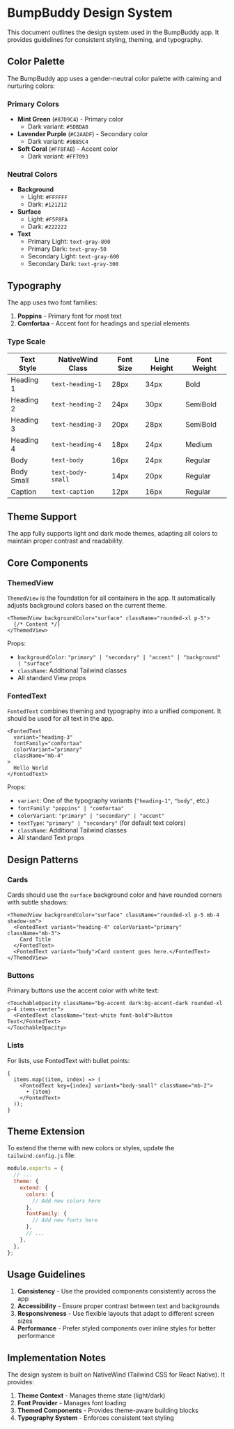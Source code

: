 # BumpBuddy Design System

This document outlines the design system used in the BumpBuddy app. It provides guidelines for consistent styling, theming, and typography.

## Color Palette

The BumpBuddy app uses a gender-neutral color palette with calming and nurturing colors:

### Primary Colors

- **Mint Green** (`#87D9C4`) - Primary color
  - Dark variant: `#5DBDA8`
- **Lavender Purple** (`#C2AADF`) - Secondary color
  - Dark variant: `#9B85C4`
- **Soft Coral** (`#FF8FAB`) - Accent color
  - Dark variant: `#FF7093`

### Neutral Colors

- **Background**
  - Light: `#FFFFFF`
  - Dark: `#121212`
- **Surface**
  - Light: `#F5F8FA`
  - Dark: `#222222`
- **Text**
  - Primary Light: `text-gray-800`
  - Primary Dark: `text-gray-50`
  - Secondary Light: `text-gray-600`
  - Secondary Dark: `text-gray-300`

## Typography

The app uses two font families:

1. **Poppins** - Primary font for most text
2. **Comfortaa** - Accent font for headings and special elements

### Type Scale

| Text Style | NativeWind Class  | Font Size | Line Height | Font Weight |
| ---------- | ----------------- | --------- | ----------- | ----------- |
| Heading 1  | `text-heading-1`  | 28px      | 34px        | Bold        |
| Heading 2  | `text-heading-2`  | 24px      | 30px        | SemiBold    |
| Heading 3  | `text-heading-3`  | 20px      | 28px        | SemiBold    |
| Heading 4  | `text-heading-4`  | 18px      | 24px        | Medium      |
| Body       | `text-body`       | 16px      | 24px        | Regular     |
| Body Small | `text-body-small` | 14px      | 20px        | Regular     |
| Caption    | `text-caption`    | 12px      | 16px        | Regular     |

## Theme Support

The app fully supports light and dark mode themes, adapting all colors to maintain proper contrast and readability.

## Core Components

### ThemedView

`ThemedView` is the foundation for all containers in the app. It automatically adjusts background colors based on the current theme.

```tsx
<ThemedView backgroundColor="surface" className="rounded-xl p-5">
  {/* Content */}
</ThemedView>
```

Props:

- `backgroundColor`: `"primary" | "secondary" | "accent" | "background" | "surface"`
- `className`: Additional Tailwind classes
- All standard View props

### FontedText

`FontedText` combines theming and typography into a unified component. It should be used for all text in the app.

```tsx
<FontedText
  variant="heading-3"
  fontFamily="comfortaa"
  colorVariant="primary"
  className="mb-4"
>
  Hello World
</FontedText>
```

Props:

- `variant`: One of the typography variants (`"heading-1"`, `"body"`, etc.)
- `fontFamily`: `"poppins" | "comfortaa"`
- `colorVariant`: `"primary" | "secondary" | "accent"`
- `textType`: `"primary" | "secondary"` (for default text colors)
- `className`: Additional Tailwind classes
- All standard Text props

## Design Patterns

### Cards

Cards should use the `surface` background color and have rounded corners with subtle shadows:

```tsx
<ThemedView backgroundColor="surface" className="rounded-xl p-5 mb-4 shadow-sm">
  <FontedText variant="heading-4" colorVariant="primary" className="mb-3">
    Card Title
  </FontedText>
  <FontedText variant="body">Card content goes here.</FontedText>
</ThemedView>
```

### Buttons

Primary buttons use the accent color with white text:

```tsx
<TouchableOpacity className="bg-accent dark:bg-accent-dark rounded-xl p-4 items-center">
  <FontedText className="text-white font-bold">Button Text</FontedText>
</TouchableOpacity>
```

### Lists

For lists, use FontedText with bullet points:

```tsx
{
  items.map((item, index) => (
    <FontedText key={index} variant="body-small" className="mb-2">
      • {item}
    </FontedText>
  ));
}
```

## Theme Extension

To extend the theme with new colors or styles, update the `tailwind.config.js` file:

```js
module.exports = {
  // ...
  theme: {
    extend: {
      colors: {
        // Add new colors here
      },
      fontFamily: {
        // Add new fonts here
      },
      // ...
    },
  },
};
```

## Usage Guidelines

1. **Consistency** - Use the provided components consistently across the app
2. **Accessibility** - Ensure proper contrast between text and backgrounds
3. **Responsiveness** - Use flexible layouts that adapt to different screen sizes
4. **Performance** - Prefer styled components over inline styles for better performance

## Implementation Notes

The design system is built on NativeWind (Tailwind CSS for React Native). It provides:

1. **Theme Context** - Manages theme state (light/dark)
2. **Font Provider** - Manages font loading
3. **Themed Components** - Provides theme-aware building blocks
4. **Typography System** - Enforces consistent text styling
